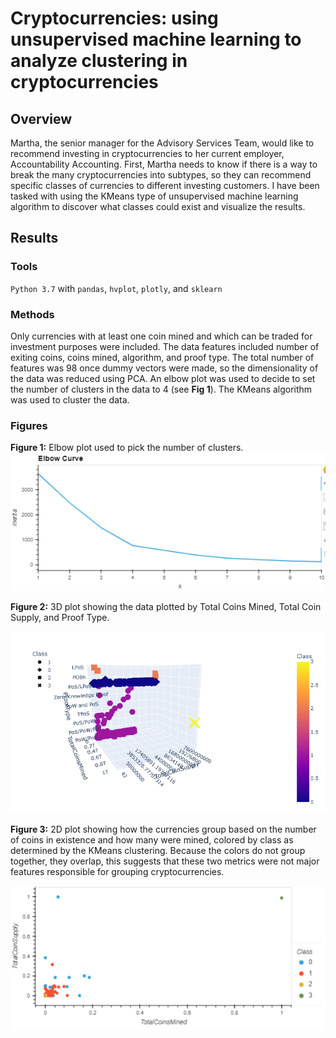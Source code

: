 # Cryptocurrencies: using unsupervised machine learning to analyze clustering in cryptocurrencies
## Overview
Martha, the senior manager for the Advisory Services Team, would like to recommend investing in cryptocurrencies to her current employer, Accountability Accounting.  First, Martha needs to know if there is a way to break the many cryptocurrencies into subtypes, so they can recommend specific classes of currencies to different investing customers.  I have been tasked with using the KMeans type of unsupervised machine learning algorithm to discover what classes could exist and visualize the results.

## Results
### Tools
`Python 3.7` with `pandas`, `hvplot`, `plotly`, and `sklearn`

### Methods
Only currencies with at least one coin mined and which can be traded for investment purposes were included.  The data features included number of exiting coins, coins mined, algorithm, and proof type.  The total number of features was 98 once dummy vectors were made, so the dimensionality of the data was reduced using PCA.  An elbow plot was used to decide to set the number of clusters in the data to 4 (see **Fig 1**).  The KMeans algorithm was used to cluster the data.

### Figures
**Figure 1:** Elbow plot used to pick the number of clusters.
![3d_plot](resources/elbow_plot.png)

**Figure 2:** 3D plot showing the data plotted by Total Coins Mined, Total Coin Supply, and Proof Type.

![3d_plot](resources/3d_plot_v2.png)

**Figure 3:** 2D plot showing how the currencies group based on the number of coins in existence and how many were mined, colored by class as determined by the KMeans clustering.  Because the colors do not group together, they overlap, this suggests that these two metrics were not major features responsible for grouping cryptocurrencies.

![2d_plot](resources/2d_plot.png)

